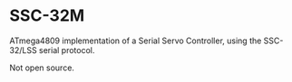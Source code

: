 # SSC-32M

ATmega4809 implementation of a Serial Servo Controller, using the SSC-32/LSS serial protocol.

Not open source.
